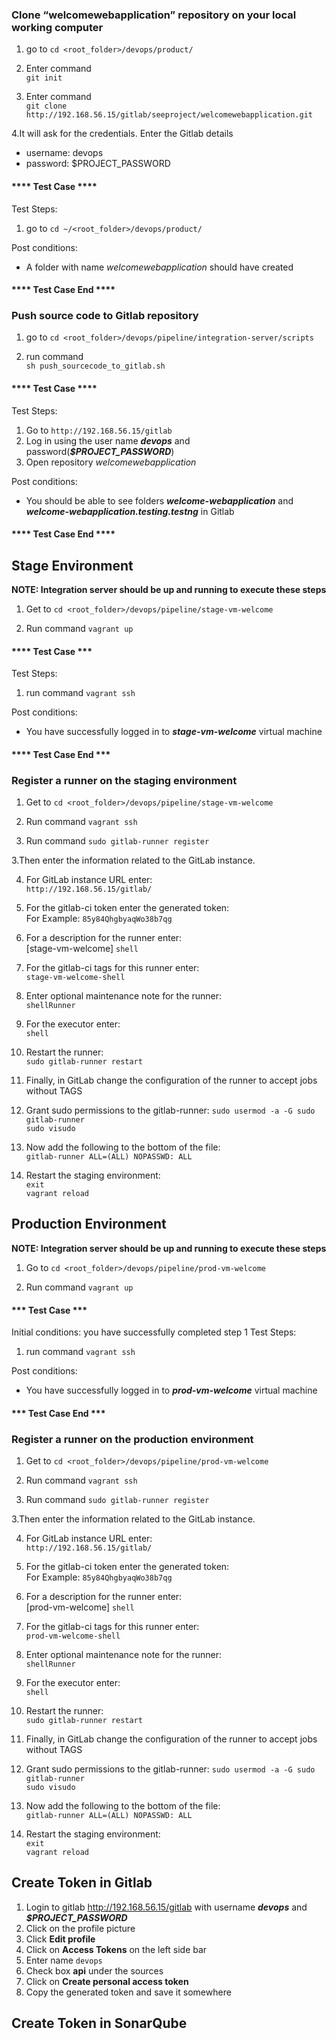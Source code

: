### Clone “welcomewebapplication” repository on your local working computer

1. go to `cd <root_folder>/devops/product/`

2. Enter command\
`git init`

3. Enter command\
`git clone http://192.168.56.15/gitlab/seeproject/welcomewebapplication.git`

4.It will ask for the credentials. Enter the Gitlab details
* username: devops
* password: $PROJECT_PASSWORD

#### **** Test Case ****

Test Steps:

1. go to `cd ~/<root_folder>/devops/product/`

Post conditions:
* A folder with name _welcomewebapplication_ should have created

#### **** Test Case End ****

### Push source code to Gitlab repository

1. go to `cd <root_folder>/devops/pipeline/integration-server/scripts`

2. run command\
`sh push_sourcecode_to_gitlab.sh`

#### **** Test Case ****

Test Steps:
1. Go to `http://192.168.56.15/gitlab`
2. Log in using the user name **_devops_** and password(**_$PROJECT_PASSWORD_**)
3. Open repository _welcomewebapplication_

Post conditions:
* You should be able to see folders **_welcome-webapplication_** and **_welcome-webapplication.testing.testng_** in Gitlab

#### **** Test Case End ****

## Stage Environment

**NOTE: Integration server should be up and running to execute these steps**

1. Get to `cd <root_folder>/devops/pipeline/stage-vm-welcome`

2. Run command
`vagrant up`

#### **** Test Case ***

Test Steps:

1. run command `vagrant ssh`

Post conditions:
- You have successfully logged in to **_stage-vm-welcome_** virtual machine

#### **** Test Case End ***

### Register a runner on the staging environment

1. Get to `cd <root_folder>/devops/pipeline/stage-vm-welcome`

2. Run command
`vagrant ssh`

3. Run command
`sudo gitlab-runner register`

3.Then enter the information related to the GitLab instance.

4. For GitLab instance URL enter:\
`http://192.168.56.15/gitlab/`

5. For the gitlab-ci token enter the generated token:\
For Example: `85y84QhgbyaqWo38b7qg`

6. For a description for the runner enter:\
[stage-vm-welcome] `shell`

7. For the gitlab-ci tags for this runner enter:\
`stage-vm-welcome-shell`

8. Enter optional maintenance note for the runner:\
`shellRunner`

9. For the executor enter:\
`shell`

10. Restart the runner:\
`sudo gitlab-runner restart`

11. Finally, in GitLab change the configuration of the runner to accept jobs without TAGS

12. Grant sudo permissions to the gitlab-runner:
`sudo usermod -a -G sudo gitlab-runner`\
`sudo visudo`

13. Now add the following to the bottom of the file:\
`gitlab-runner ALL=(ALL) NOPASSWD: ALL`

14. Restart the staging environment:\
`exit`\
`vagrant reload`

## Production Environment 

**NOTE: Integration server should be up and running to execute these steps**

1. Go to `cd <root_folder>/devops/pipeline/prod-vm-welcome`

2. Run command
`vagrant up`

#### *** Test Case ***

Initial conditions: you have successfully completed step 1
Test Steps:

1. run command `vagrant ssh`

Post conditions:
- You have successfully logged in to **_prod-vm-welcome_** virtual machine

#### *** Test Case End ***

### Register a runner on the production environment

1. Get to `cd <root_folder>/devops/pipeline/prod-vm-welcome`

2. Run command
`vagrant ssh`

3. Run command
`sudo gitlab-runner register`

3.Then enter the information related to the GitLab instance.

4. For GitLab instance URL enter:\
`http://192.168.56.15/gitlab/`

5. For the gitlab-ci token enter the generated token:\
For Example: `85y84QhgbyaqWo38b7qg`

6. For a description for the runner enter:\
[prod-vm-welcome] `shell`

7. For the gitlab-ci tags for this runner enter:\
`prod-vm-welcome-shell`

8. Enter optional maintenance note for the runner:\
`shellRunner`

9. For the executor enter:\
`shell`

10. Restart the runner:\
`sudo gitlab-runner restart`

11. Finally, in GitLab change the configuration of the runner to accept jobs without TAGS

12. Grant sudo permissions to the gitlab-runner:
`sudo usermod -a -G sudo gitlab-runner`\
`sudo visudo`

13. Now add the following to the bottom of the file:\
`gitlab-runner ALL=(ALL) NOPASSWD: ALL`

14. Restart the staging environment:\
`exit`\
`vagrant reload`

## Create Token in Gitlab

1. Login to gitlab http://192.168.56.15/gitlab with username **_devops_** and **_$PROJECT_PASSWORD_**
2. Click on the profile picture
3. Click **Edit profile**
4. Click on **Access Tokens** on the left side bar
5. Enter name `devops`
6. Check box **api** under the sources
7. Click on **Create personal access token**
8. Copy the generated token and save it somewhere

## Create Token in SonarQube



